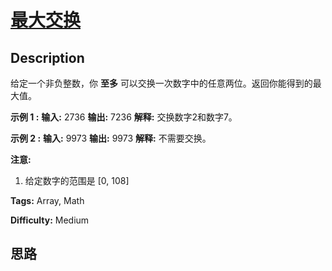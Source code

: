 # [最大交换][title]

## Description

给定一个非负整数，你 **至多** 可以交换一次数字中的任意两位。返回你能得到的最大值。

**示例 1 :**
            **输入:** 2736    **输出:** 7236    **解释:** 交换数字2和数字7。    

**示例 2 :**
            **输入:** 9973    **输出:** 9973    **解释:** 不需要交换。    

**注意:**

  1. 给定数字的范围是 [0, 108]


**Tags:** Array, Math

**Difficulty:** Medium

## 思路

[title]: https://leetcode-cn.com/problems/maximum-swap
